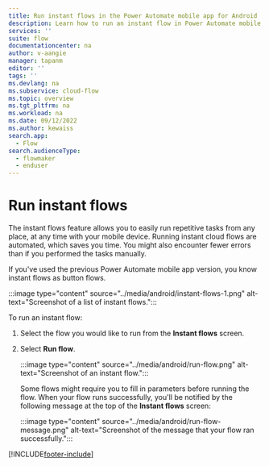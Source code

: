 ```yaml
---
title: Run instant flows in the Power Automate mobile app for Android | Microsoft Docs
description: Learn how to run an instant flow in Power Automate mobile app for Android.
services: ''
suite: flow
documentationcenter: na
author: v-aangie
manager: tapanm
editor: ''
tags: ''
ms.devlang: na
ms.subservice: cloud-flow
ms.topic: overview
ms.tgt_pltfrm: na
ms.workload: na
ms.date: 09/12/2022
ms.author: kewaiss
search.app: 
  - Flow
search.audienceType: 
  - flowmaker
  - enduser
---
```


# Run instant flows

The instant flows feature allows you to easily run repetitive tasks from any place, at any time with your mobile device. Running instant cloud flows are automated, which saves you time. You might also encounter fewer errors than if you performed the tasks manually.

If you've used the previous Power Automate mobile app version, you know instant flows as button flows.

:::image type="content" source="../media/android/instant-flows-1.png" alt-text="Screenshot of a list of instant flows.":::

To run an instant flow:

1. Select the flow you would like to run from the **Instant flows** screen.

1. Select **Run flow**.

    :::image type="content" source="../media/android/run-flow.png" alt-text="Screenshot of an instant flow.":::

    Some flows might require you to fill in parameters before running the flow. When your flow runs successfully, you'll be notified by the following message at the top of the **Instant flows** screen:

    :::image type="content" source="../media/android/run-flow-message.png" alt-text="Screenshot of the message that your flow ran successfully.":::

[!INCLUDE[footer-include](../includes/footer-banner.md)]